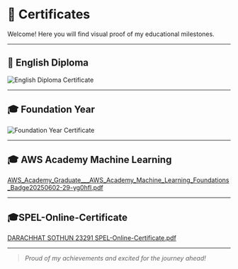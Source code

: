 # 📜 Certificates

Welcome! Here you will find visual proof of my educational milestones.

---

## 🏅 English Diploma

![English Diploma Certificate](https://github.com/user-attachments/assets/44cdead3-ae4c-42e9-8308-793d85dbee62)

---

## 🎓 Foundation Year

![Foundation Year Certificate](https://github.com/user-attachments/assets/d8efd5ff-ed7e-48c0-832c-b008146ccc85)

---

## 🎓 AWS Academy Machine Learning 

[AWS_Academy_Graduate___AWS_Academy_Machine_Learning_Foundations_Badge20250602-29-yg0hfl.pdf](https://github.com/user-attachments/files/20546155/AWS_Academy_Graduate___AWS_Academy_Machine_Learning_Foundations_Badge20250602-29-yg0hfl.pdf)

---

## 🎓SPEL-Online-Certificate

[DARACHHAT SOTHUN 23291 SPEL-Online-Certificate.pdf](https://github.com/user-attachments/files/20546158/DARACHHAT.SOTHUN.23291.SPEL-Online-Certificate.pdf)

---


> _Proud of my achievements and excited for the journey ahead!_
